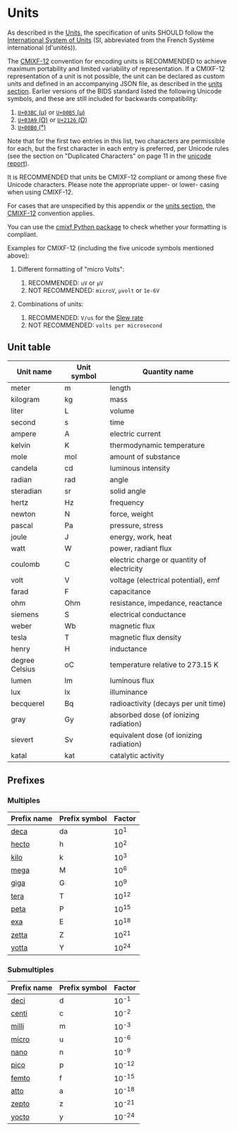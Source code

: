 # Units

As described in the [Units](../common-principles.md#units),
the specification of units SHOULD follow the
[International System of Units](https://en.wikipedia.org/wiki/International_System_of_Units)
(SI, abbreviated from the French Système international (d'unités)).

The [CMIXF-12](https://people.csail.mit.edu/jaffer/MIXF/CMIXF-12) convention
for encoding units is RECOMMENDED to achieve maximum portability and limited
variability of representation.
If a CMIXF-12 representation of a unit is not possible, the unit can be declared
as custom units and defined in an accompanying JSON file, as described in the
[units section](../common-principles.md#units).
Earlier versions of the BIDS standard listed the following Unicode symbols, and
these are still included for backwards compatibility:

1.  [`U+03BC` (μ)](https://codepoints.net/U+03BC) or [`U+00B5` (µ)](https://codepoints.net/U+00B5)
1.  [`U+03A9` (Ω)](https://codepoints.net/U+03A9) or [`U+2126` (Ω)](https://codepoints.net/U+2126)
1.  [`U+00B0` (°)](https://codepoints.net/U+00B0)

Note that for the first two entries in this list, two characters are permissible
for each, but the first character in each entry is preferred, per Unicode rules
(see the section on "Duplicated Characters" on page 11 in the
[unicode report](https://www.unicode.org/reports/tr25/)).

It is RECOMMENDED that units be CMIXF-12 compliant or among these five Unicode
characters.
Please note the appropriate upper- or lower- casing when using CMIXF-12.

For cases that are unspecified by this appendix or the [units section](../common-principles.md#units),
the [CMIXF-12](https://people.csail.mit.edu/jaffer/MIXF/CMIXF-12) convention
applies.

You can use the [cmixf Python package](https://github.com/sensein/cmixf) to
check whether your formatting is compliant.

Examples for CMIXF-12 (including the five unicode symbols mentioned above):

1.  Different formatting of "micro Volts":
    1.  RECOMMENDED: `uV` or `µV`
    1.  NOT RECOMMENDED: `microV`, `µvolt` or `1e-6V`

1.  Combinations of units:
    1.  RECOMMENDED: `V/us` for the [Slew rate](https://en.wikipedia.org/wiki/Slew_rate)
    1.  NOT RECOMMENDED: `volts per microsecond`

## Unit table

| **Unit name**  | **Unit symbol** | **Quantity name**                          |
| ---------------| --------------- | ------------------------------------------ |
| meter          | m               | length                                     |
| kilogram       | kg              | mass                                       |
| liter          | L               | volume                                     |
| second         | s               | time                                       |
| ampere         | A               | electric current                           |
| kelvin         | K               | thermodynamic temperature                  |
| mole           | mol             | amount of substance                        |
| candela        | cd              | luminous intensity                         |
| radian         | rad             | angle                                      |
| steradian      | sr              | solid angle                                |
| hertz          | Hz              | frequency                                  |
| newton         | N               | force, weight                              |
| pascal         | Pa              | pressure, stress                           |
| joule          | J               | energy, work, heat                         |
| watt           | W               | power, radiant flux                        |
| coulomb        | C               | electric charge or quantity of electricity |
| volt           | V               | voltage (electrical potential), emf        |
| farad          | F               | capacitance                                |
| ohm            | Ohm             | resistance, impedance, reactance           |
| siemens        | S               | electrical conductance                     |
| weber          | Wb              | magnetic flux                              |
| tesla          | T               | magnetic flux density                      |
| henry          | H               | inductance                                 |
| degree Celsius | oC              | temperature relative to 273.15 K           |
| lumen          | lm              | luminous flux                              |
| lux            | lx              | illuminance                                |
| becquerel      | Bq              | radioactivity (decays per unit time)       |
| gray           | Gy              | absorbed dose (of ionizing radiation)      |
| sievert        | Sv              | equivalent dose (of ionizing radiation)    |
| katal          | kat             | catalytic activity                         |

## Prefixes

### Multiples

| **Prefix name**                             | **Prefix symbol** | **Factor**      |
| --------------------------------------------| ------------------| --------------- |
| [deca](https://www.wikiwand.com/en/Deca-)   | da                | 10<sup>1</sup>  |
| [hecto](https://www.wikiwand.com/en/Hecto-) | h                 | 10<sup>2</sup>  |
| [kilo](https://www.wikiwand.com/en/Kilo-)   | k                 | 10<sup>3</sup>  |
| [mega](https://www.wikiwand.com/en/Mega-)   | M                 | 10<sup>6</sup>  |
| [giga](https://www.wikiwand.com/en/Giga-)   | G                 | 10<sup>9</sup>  |
| [tera](https://www.wikiwand.com/en/Tera-)   | T                 | 10<sup>12</sup> |
| [peta](https://www.wikiwand.com/en/Peta-)   | P                 | 10<sup>15</sup> |
| [exa](https://www.wikiwand.com/en/Exa-)     | E                 | 10<sup>18</sup> |
| [zetta](https://www.wikiwand.com/en/Zetta-) | Z                 | 10<sup>21</sup> |
| [yotta](https://www.wikiwand.com/en/Yotta-) | Y                 | 10<sup>24</sup> |

### Submultiples

| **Prefix name**                             | **Prefix symbol** | **Factor**       |
| ------------------------------------------- | ----------------- | ---------------- |
| [deci](https://www.wikiwand.com/en/Deci-)   | d                 | 10<sup>-1</sup>  |
| [centi](https://www.wikiwand.com/en/Centi-) | c                 | 10<sup>-2</sup>  |
| [milli](https://www.wikiwand.com/en/Milli-) | m                 | 10<sup>-3</sup>  |
| [micro](https://www.wikiwand.com/en/Micro-) | u                 | 10<sup>-6</sup>  |
| [nano](https://www.wikiwand.com/en/Nano-)   | n                 | 10<sup>-9</sup>  |
| [pico](https://www.wikiwand.com/en/Pico-)   | p                 | 10<sup>-12</sup> |
| [femto](https://www.wikiwand.com/en/Femto-) | f                 | 10<sup>-15</sup> |
| [atto](https://www.wikiwand.com/en/Atto-)   | a                 | 10<sup>-18</sup> |
| [zepto](https://www.wikiwand.com/en/Zepto-) | z                 | 10<sup>-21</sup> |
| [yocto](https://www.wikiwand.com/en/Yocto-) | y                 | 10<sup>-24</sup> |
